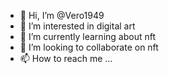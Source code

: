 - 👋 Hi, I’m @Vero1949
- 👀 I’m interested in digital art
- 🌱 I’m currently learning about nft
- 💞️ I’m looking to collaborate on nft
- 📫 How to reach me ...

<!---
Vero1949/Vero1949 is a ✨ special ✨ repository because its `README.md` (this file) appears on your GitHub profile.
You can click the Preview link to take a look at your changes.
--->

